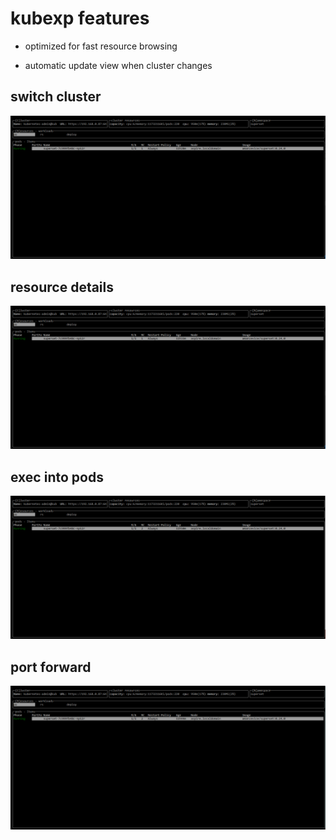 # kubexp features

- optimized for fast resource browsing

- automatic update view when cluster changes

## switch cluster

![switch](./switchclusters.gif)

## resource details

![details](./details.gif)

## exec into pods

![exec](./exec.gif)

## port forward

![portforward](./port-forward.gif)
